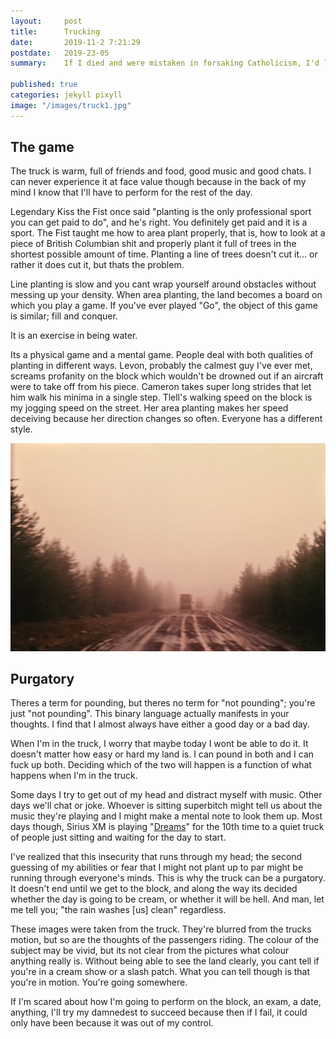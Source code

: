 ```yaml
---
layout:     post
title:      Trucking
date:       2019-11-2 7:21:29
postdate:	2019-23-05
summary:    If I died and were mistaken in forsaking Catholicism, I'd likely end up in purgatory. In this case, I'd find myself sitting in a truck on the way to the block at 7:21.

published: true
categories: jekyll pixyll
image: "/images/truck1.jpg"
---
```


## The game

The truck is warm, full of friends and food, good music and good chats. I can never experience it at face value though because in the back of my mind I know that I'll have to perform for the rest of the day. 

Legendary Kiss the Fist once said "planting is the only professional sport you can get paid to do", and he's right. You definitely get paid and it is a sport. The Fist taught me how to area plant properly, that is, how to look at a piece of British Columbian shit and properly plant it full of trees in the shortest possible amount of time. Planting a line of trees doesn't cut it... or rather it does cut it, but thats the problem.

Line planting is slow and you cant wrap yourself around obstacles without messing up your density. When area planting, the land becomes a board on which you play a game. If you've ever played "Go", the object of this game is similar; fill and conquer.

It is an exercise in being water.

Its a physical game and a mental game. People deal with both qualities of planting in different ways. Levon, probably the calmest guy I've ever met, screams profanity on the block which wouldn't be drowned out if an aircraft were to take off from his piece. Cameron takes super long strides that let him walk his minima in a single step. Tlell's walking speed on the block is my jogging speed on the street. Her area planting makes her speed deceiving because her direction changes so often. Everyone has a different style.

![truckrain](/images/truck2.jpg)
## Purgatory

Theres a term for pounding, but theres no term for "not pounding"; you're just "not pounding". This binary language actually manifests in your thoughts. I find that I almost always have either a good day or a bad day.

When I'm in the truck, 
I worry that maybe today I wont be able to do it. It doesn't matter how easy or hard my land is. 
I can pound in both and I can fuck up both. 
Deciding which of the two will happen is a function of what happens 
when I'm in the truck. 

Some days I try to get out of my head and distract myself with music. Other days we'll chat or joke. Whoever is sitting superbitch might tell us about the music they're playing and I might make a mental note to look them up. Most days though, Sirius XM is playing "[Dreams](https://www.youtube.com/watch?v=5oWyMakvQew)" for the 10th time to a quiet truck of people just sitting and waiting for the day to start.

I've realized that this insecurity that runs through my head; the second guessing of my abilities or fear that I might not plant up to par might be running through everyone's minds. This is why the truck can be a purgatory. It doesn't end until we get to the block, and along the way its decided whether the day is going to be cream, or whether it will be hell. And man, let me tell you; "the rain washes [us] clean" regardless.

These images were taken from the truck. They're blurred from the trucks motion, but so are the thoughts of the passengers riding. The colour of the subject may be vivid, but its not clear from the pictures what colour anything really is. Without being able to see the land clearly, you cant tell if you're in a cream show or a slash patch. What you can tell though is that you're in motion. You're going somewhere.

If I'm scared about how I'm going to perform on the block, an exam, a date, anything, I'll try my damnedest to succeed because then if I fail, it could only have been because it was out of my control.













